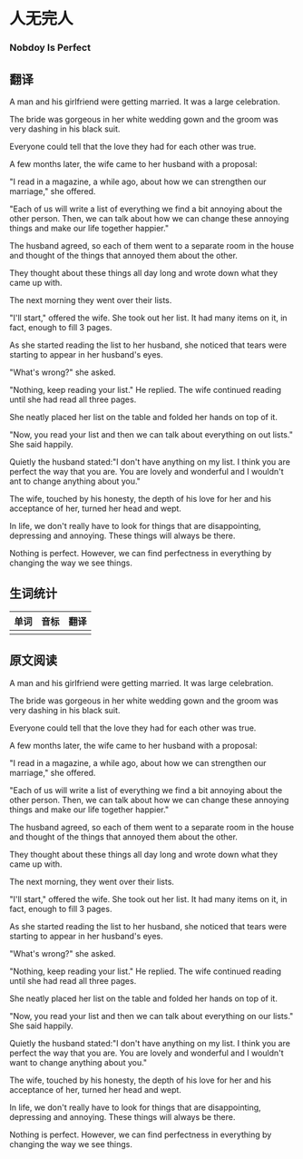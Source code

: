 # 人无完人
### Nobdoy Is Perfect

## 翻译
A man and his girlfriend were getting married. It was a large celebration.

The bride was gorgeous in her white wedding gown and the groom was very dashing in his black suit.

Everyone could tell that the love they had for each other was true.

A few months later, the wife came to her husband with a proposal:

"I read in a magazine, a while ago, about how we can strengthen our marriage," she offered.

"Each of us will write a list of everything we find a bit annoying about the other person. Then, we can talk about how we can change these annoying things and make our life together happier."

The husband agreed, so each of them went to a separate room in the house and thought of the things that annoyed them about the other.

They thought about these things all day long and wrote down what they came up with.

The next morning they went over their lists.

"I'll start," offered the wife. She took out her list. It had many items on it, in fact, enough to fill 3 pages.

As she started reading the list to her husband, she noticed that tears were starting to appear in her husband's eyes.

"What's wrong?" she asked.

"Nothing, keep reading your list." He replied. The wife continued reading until she had read all three pages.

She neatly placed her list on the table and folded her hands on top of it.

"Now, you read your list and then we can talk about everything on out lists." She said happily.

Quietly the husband stated:"I don't have anything on my list. I think you are perfect the way that you are. You are lovely and wonderful and I wouldn't  ant to change anything about you."

The wife, touched by his honesty, the depth of his love for her and his acceptance of her, turned her head and wept.

In life, we don't really have to look for things that are disappointing, depressing and annoying. These things will always be there.

Nothing is perfect. However, we can find perfectness in everything by changing the way we see things.

## 生词统计
| 单词 | 音标 | 翻译 |
| - | - | - |
|  |  |  |

## 原文阅读
A man and his girlfriend were getting married. It was large celebration.

The bride was gorgeous in her white wedding gown and the groom was very dashing in his black suit.

Everyone could tell that the love they had for each other was true.

A few months later, the wife came to her husband with a proposal:

"I read in a magazine, a while ago, about how we can strengthen our marriage," she offered.

"Each of us will write a list of everything we find a bit annoying about the other person. Then, we can talk about how we can change these annoying things and make our life together happier."

The husband agreed, so each of them went to a separate room in the house and thought of the things that annoyed them about the other.

They thought about these things all day long and wrote down what they came up with.

The next morning, they went over their lists.

"I'll start," offered the wife. She took out her list. It had many items on it, in fact, enough to fill 3 pages.

As she started reading the list to her husband, she noticed that tears were starting to appear in her husband's eyes.

"What's wrong?" she asked.

"Nothing, keep reading your list." He replied. The wife continued reading until she had read all three pages.

She neatly placed her list on the table and folded her hands on top of it.

"Now, you read your list and then we can talk about everything on our lists." She said happily.

Quietly the husband stated:"I don't have anything on my list. I think you are perfect the way that you are. You are lovely and wonderful and I wouldn't want to change anything about you."

The wife, touched by his honesty, the depth of his love for her and his acceptance of her, turned her head and wept.

In life, we don't really have to look for things that are disappointing, depressing and annoying. These things will always be there.

Nothing is perfect. However, we can find perfectness in everything by changing the way we see things.

<src-rtyAudio :src="'https://rtyxmd.gitee.io/rtyresources2019/2019-October/Nobody%20Is%20Perfect.mp3'"></src-rtyAudio>